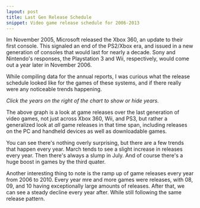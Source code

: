 ```yaml
---
layout: post
title: Last Gen Release Schedule
snippet: Video game release schedule for 2006-2013
---
```


Im November 2005, Microsoft released the Xbox 360, an update to their first console. This signaled an end of the PS2/Xbox era, and issued in a new generation of consoles that would last for nearly a decade. Sony and Nintendo's responses, the Playstation 3 and Wii, respectively, would come out a year later in November 2006.

While compiling data for the annual reports, I was curious what the release schedule looked like for the games of these systems, and if there really were any noticeable trends happening.

<div id="releases-all" class="entry-chart"></div>

_Click the years on the right of the chart to show or hide years._

The above graph is a look at game releases over the last generation of video games, not just across Xbox 360, Wii, and PS3, but rather a generalized look at *all* game releases in that time span, including releases on the PC and handheld devices as well as downloadable games.

You can see there's nothing overly surprising, but there are a few trends that happen every year. March tends to see a slight increase in releases every year. Then there's always a slump in July. And of course there's a huge boost in games by the third quater.

Another interesting thing to note is the ramp up of game releases every year from 2006 to 2010. Every year mre and more games were releases, with 08, 09, and 10 having exceptionally large amounts of releases. After that, we can see a steady decline every year after. While still following the same release pattern.



<script src="/data/releases-month.js"></script>
